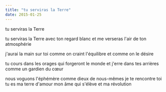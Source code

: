 ```yaml
---
title: "tu serviras la Terre"
date: 2015-01-25
---
```


tu serviras la Terre

tu serviras la Terre avec ton regard blanc
et me verseras l'air de ton atmosphérie

j'aurai la main sur toi comme on craint l'équilibre
et comme on le désire

tu cours dans les orages qui forgeront le monde
et j'erre dans tes arrières comme un gardien du cœur

nous voguons l'éphémère comme dieux de nous-mêmes
je te rencontre toi tu es ma terre d'amour
mon âme qui s'élève et ma révolution
